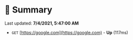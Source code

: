 # 📖 Summary
Last updated: **7/4/2021, 5:47:00 AM**

- `GET` [https://google.com](https://google.com) - **Up** (117ms)
